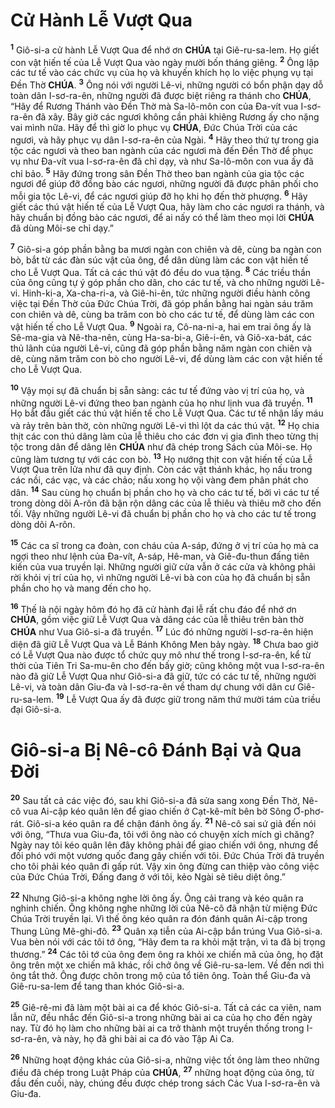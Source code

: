 # Cử Hành Lễ Vượt Qua

<sup><b>1</b></sup> Giô-si-a cử hành Lễ Vượt Qua để nhớ ơn **CHÚA** tại Giê-ru-sa-lem. Họ giết con vật hiến tế của Lễ Vượt Qua vào ngày mười bốn tháng giêng. <sup><b>2</b></sup> Ông lập các tư tế vào các chức vụ của họ và khuyến khích họ lo việc phụng vụ tại Đền Thờ **CHÚA**. <sup><b>3</b></sup> Ông nói với người Lê-vi, những người có bổn phận dạy dỗ toàn dân I-sơ-ra-ên, những người đã được biệt riêng ra thánh cho **CHÚA**, “Hãy để Rương Thánh vào Đền Thờ mà Sa-lô-môn con của Đa-vít vua I-sơ-ra-ên đã xây. Bây giờ các ngươi không cần phải khiêng Rương ấy cho nặng vai mình nữa. Hãy để thì giờ lo phục vụ **CHÚA**, Đức Chúa Trời của các ngươi, và hãy phục vụ dân I-sơ-ra-ên của Ngài. <sup><b>4</b></sup> Hãy theo thứ tự trong gia tộc các ngươi và theo ban ngành của các ngươi mà đến Đền Thờ để phục vụ như Đa-vít vua I-sơ-ra-ên đã chỉ dạy, và như Sa-lô-môn con vua ấy đã chỉ bảo. <sup><b>5</b></sup> Hãy đứng trong sân Đền Thờ theo ban ngành của gia tộc các ngươi để giúp đỡ đồng bào các ngươi, những người đã được phân phối cho mỗi gia tộc Lê-vi, để các ngươi giúp đỡ họ khi họ đến thờ phượng. <sup><b>6</b></sup> Hãy giết các thú vật hiến tế của Lễ Vượt Qua, hãy làm cho các ngươi ra thánh, và hãy chuẩn bị đồng bào các ngươi, để ai nấy có thể làm theo mọi lời **CHÚA** đã dùng Môi-se chỉ dạy.”

<sup><b>7</b></sup> Giô-si-a góp phần bằng ba mươi ngàn con chiên và dê, cùng ba ngàn con bò, bắt từ các đàn súc vật của ông, để dân dùng làm các con vật hiến tế cho Lễ Vượt Qua. Tất cả các thú vật đó đều do vua tặng. <sup><b>8</b></sup> Các triều thần của ông cũng tự ý góp phần cho dân, cho các tư tế, và cho những người Lê-vi. Hinh-ki-a, Xa-cha-ri-a, và Giê-hi-ên, tức những người điều hành công việc tại Đền Thờ của Đức Chúa Trời, đã góp phần bằng hai ngàn sáu trăm con chiên và dê, cùng ba trăm con bò cho các tư tế, để dùng làm các con vật hiến tế cho Lễ Vượt Qua. <sup><b>9</b></sup> Ngoài ra, Cô-na-ni-a, hai em trai ông ấy là Sê-ma-gia và Nê-tha-nên, cùng Ha-sa-bi-a, Giê-i-ên, và Giô-xa-bát, các thủ lãnh của người Lê-vi, cũng đã góp phần bằng năm ngàn con chiên và dê, cùng năm trăm con bò cho người Lê-vi, để dùng làm các con vật hiến tế cho Lễ Vượt Qua.

<sup><b>10</b></sup> Vậy mọi sự đã chuẩn bị sẵn sàng: các tư tế đứng vào vị trí của họ, và những người Lê-vi đứng theo ban ngành của họ như lịnh vua đã truyền. <sup><b>11</b></sup> Họ bắt đầu giết các thú vật hiến tế cho Lễ Vượt Qua. Các tư tế nhận lấy máu và rảy trên bàn thờ, còn những người Lê-vi thì lột da các thú vật. <sup><b>12</b></sup> Họ chia thịt các con thú dâng làm của lễ thiêu cho các đơn vị gia đình theo từng thị tộc trong dân để dâng lên **CHÚA** như đã chép trong Sách của Môi-se. Họ cũng làm tương tự với các con bò. <sup><b>13</b></sup> Họ nướng thịt con vật hiến tế của Lễ Vượt Qua trên lửa như đã quy định. Còn các vật thánh khác, họ nấu trong các nồi, các vạc, và các chảo; nấu xong họ vội vàng đem phân phát cho dân. <sup><b>14</b></sup> Sau cùng họ chuẩn bị phần cho họ và cho các tư tế, bởi vì các tư tế trong dòng dõi A-rôn đã bận rộn dâng các của lễ thiêu và thiêu mỡ cho đến tối. Vậy những người Lê-vi đã chuẩn bị phần cho họ và cho các tư tế trong dòng dõi A-rôn.

<sup><b>15</b></sup> Các ca sĩ trong ca đoàn, con cháu của A-sáp, đứng ở vị trí của họ mà ca ngợi theo như lệnh của Đa-vít, A-sáp, Hê-man, và Giê-đu-thun đấng tiên kiến của vua truyền lại. Những người giữ cửa vẫn ở các cửa và không phải rời khỏi vị trí của họ, vì những người Lê-vi bà con của họ đã chuẩn bị sẵn phần cho họ và mang đến cho họ.

<sup><b>16</b></sup> Thế là nội ngày hôm đó họ đã cử hành đại lễ rất chu đáo để nhớ ơn **CHÚA**, gồm việc giữ Lễ Vượt Qua và dâng các của lễ thiêu trên bàn thờ **CHÚA** như Vua Giô-si-a đã truyền. <sup><b>17</b></sup> Lúc đó những người I-sơ-ra-ên hiện diện đã giữ Lễ Vượt Qua và Lễ Bánh Không Men bảy ngày. <sup><b>18</b></sup> Chưa bao giờ có Lễ Vượt Qua nào được tổ chức quy mô như thế trong I-sơ-ra-ên, kể từ thời của Tiên Tri Sa-mu-ên cho đến bấy giờ; cũng không một vua I-sơ-ra-ên nào đã giữ Lễ Vượt Qua như Giô-si-a đã giữ, tức có các tư tế, những người Lê-vi, và toàn dân Giu-đa và I-sơ-ra-ên về tham dự chung với dân cư Giê-ru-sa-lem. <sup><b>19</b></sup> Lễ Vượt Qua ấy đã được giữ trong năm thứ mười tám của triều đại Giô-si-a.

# Giô-si-a Bị Nê-cô Đánh Bại và Qua Đời

<sup><b>20</b></sup> Sau tất cả các việc đó, sau khi Giô-si-a đã sửa sang xong Đền Thờ, Nê-cô vua Ai-cập kéo quân lên để giao chiến ở Cạt-kê-mít bên bờ Sông Ơ-phơ-rát. Giô-si-a kéo quân ra để chận đánh ông ấy. <sup><b>21</b></sup> Nê-cô sai sứ giả đến nói với ông, “Thưa vua Giu-đa, tôi với ông nào có chuyện xích mích gì chăng? Ngày nay tôi kéo quân lên đây không phải để giao chiến với ông, nhưng để đối phó với một vương quốc đang gây chiến với tôi. Đức Chúa Trời đã truyền cho tôi phải kéo quân đi gấp rút. Vậy xin ông đừng can thiệp vào công việc của Đức Chúa Trời, Đấng đang ở với tôi, kẻo Ngài sẽ tiêu diệt ông.”

<sup><b>22</b></sup> Nhưng Giô-si-a không nghe lời ông ấy. Ông cải trang và kéo quân ra nghinh chiến. Ông không nghe những lời của Nê-cô đã nhận từ miệng Đức Chúa Trời truyền lại. Vì thế ông kéo quân ra đón đánh quân Ai-cập trong Thung Lũng Mê-ghi-đô. <sup><b>23</b></sup> Quân xạ tiễn của Ai-cập bắn trúng Vua Giô-si-a. Vua bèn nói với các tôi tớ ông, “Hãy đem ta ra khỏi mặt trận, vì ta đã bị trọng thương.” <sup><b>24</b></sup> Các tôi tớ của ông đem ông ra khỏi xe chiến mã của ông, họ đặt ông trên một xe chiến mã khác, rồi chở ông về Giê-ru-sa-lem. Về đến nơi thì ông tắt thở. Ông được chôn trong mộ của tổ tiên ông. Toàn thể Giu-đa và Giê-ru-sa-lem để tang than khóc Giô-si-a.

<sup><b>25</b></sup> Giê-rê-mi đã làm một bài ai ca để khóc Giô-si-a. Tất cả các ca viên, nam lẫn nữ, đều nhắc đến Giô-si-a trong những bài ai ca của họ cho đến ngày nay. Từ đó họ làm cho những bài ai ca trở thành một truyền thống trong I-sơ-ra-ên, và này, họ đã ghi bài ai ca đó vào Tập Ai Ca.

<sup><b>26</b></sup> Những hoạt động khác của Giô-si-a, những việc tốt ông làm theo những điều đã chép trong Luật Pháp của **CHÚA**, <sup><b>27</b></sup> những hoạt động của ông, từ đầu đến cuối, này, chúng đều được chép trong sách Các Vua I-sơ-ra-ên và Giu-đa.

